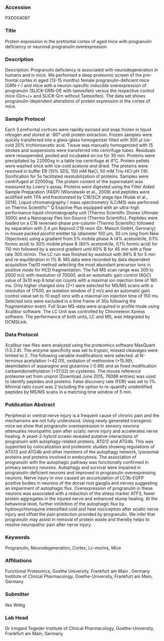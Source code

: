 ### Accession
PXD004087

### Title
Protein expression in the prefrontal cortex of aged mice with progranulin deficiency or neuronal progranulin overexpression

### Description
Description: Progranulin deficiency is associated with neurodegeneration in humans and in mice. We performed a deep proteomic screen of the pre-frontal cortex in aged (13-15 months) female progranulin-deficient mice (GRN-/-) and mice with a neuron-specific inducible overexpression of progranulin (SLICK-GRN-OE with tamoxifen) versus the respective control mice (Grn+/+ and SLICK-Grn without Tamoxifen). The data set shows progranulin-dependent alterations of protein expression in the cortex of mice.

### Sample Protocol
Each 3 prefrontal cortices were rapidly excised and snap frozen in liquid nitrogen and stored at -80° until protein extraction. Frozen samples were quickly transferred into a glass-glass homogenizer filled with 300 µl ice-cold 20% trichloroacetic acid. Tissue was manually homogenized with 15 strokes and suspensions were transferred into centrifuge tubes. Residuals were resuspended, pooled and incubated on ice for 30 min. Proteins were precipitated by 22000xg in a table top centrifuge at 4°C. Protein pellets were washed once with ice-cold acetone and dried. The proteins were resolved in buffer EB (10% SDS, 150 mM NaCl, 50 mM Tris-HCl pH 7.6). Sonification for 5s facilitated resolubilization of proteins. Samples were centrifuged at 22000xg. The protein content of the supernatant was measured by Lowry´s assay. Proteins were digested using the Filter Aided Sample Preparation (FASP) (Wisniewski et al., 2009) and peptides were acidified with TFA and fractionated by C18/SCX stage tips (Kulak et al., 2014).  Liquid chromatography / mass spectrometry (LC/MS) was performed on Thermo Scientific™ Q Exactive Plus equipped with an ultra-high performance liquid chromatography unit (Thermo Scientific Dionex Ultimate 3000) and a Nanospray Flex Ion-Source (Thermo Scientific). Peptides were loaded on a C18 reversed-phase pre-column (Thermo Scientific) followed by separation with 2.4 µm Reprosil C18 resin (Dr. Maisch GmbH, Germany) in-house packed picofrit emitter tip (diameter 100 µm, 30 cm long from New Objectives) using a gradient from 5% mobile phase A (4% acetonitrile, 0.1% formic acid) to 30% mobile phase B (80% acetonitrile, 0.1% formic acid) for 110 min followed by a second gradient until 60% B for 45 min with a flow rate 300 nl/min. The LC run was finished by washout with 99% B for 5 min and re-equilibration in 1% B. MS data were recorded by data dependent acquisition Top10 method selecting the most abundant precursor ions in positive mode for HCD fragmentation. The full MS scan range was 300 to 2000 m/z with resolution of 70000, and an automatic gain control (AGC) value of 3x10 exp 6 total ion counts with a maximal ion injection time of 160 ms. Only higher charged ions (2+) were selected for MS/MS scans with a resolution of 17500, an isolation window of 2 m/z and an automatic gain control value set to 10 exp5 ions with a maximal ion injection time of 150 ms. Selected ions were excluded in a time frame of 30s following the fragmentation event. Full Scan MS-data were acquired in profile mode using Xcalibur software. The LC Unit was controlled by Chromeleon Xpress software. The performance of both units, LC and MS, was integrated by DCMSLink.

### Data Protocol
Xcalibur raw files were analyzed using the proteomics software MaxQuant (1.5.2.8). The enzyme specificity was set to trypsin, missed cleavages were limited to 2. The following variable modifications were selected: at N-terminus acetylation (+42.01), oxidation of methionine (+15.99), deamidation of asparagine and glutamine (-0.98) and as fixed modification carbamidomethylation (+57.02) on cysteines. The mouse reference proteome set from uniprot (Download June 2015, 76086 entries) was used to identify peptides and proteins. False discovery rate (FDR) was set to 1%. Minimal ratio count was 2 including the option to re-quantify unidentified peptides by MS/MS scans in a matching time window of 5 min.

### Publication Abstract
Peripheral or central nerve injury is a frequent cause of chronic pain and the mechanisms are not fully understood. Using newly generated transgenic mice we show that progranulin overexpression in sensory neurons attenuates neuropathic pain after sciatic nerve injury and accelerates nerve healing. A yeast-2-hybrid screen revealed putative interactions of progranulin with autophagy-related proteins, ATG12 and ATG4b. This was supported by colocalization and proteomic studies showing regulations of ATG13 and ATG4b and other members of the autophagy network, lysosomal proteins and proteins involved in endocytosis. The association of progranulin with the autophagic pathway was functionally confirmed in primary sensory neurons. Autophagy and survival were impaired in progranulin-deficient neurons and improved in progranulin overexpressing neurons. Nerve injury in vivo caused an accumulation of LC3b-EGFP positive bodies in neurons of the dorsal root ganglia and nerves suggesting an impairment of autophagic flux. Overexpression of progranulin in these neurons was associated with a reduction of the stress marker ATF3, fewer protein aggregates in the injured nerve and enhanced stump healing. At the behavioral level, further inhibition of the autophagic flux by hydroxychloroquine intensified cold and heat nociception after sciatic nerve injury and offset the pain protection provided by progranulin. We infer that progranulin may assist in removal of protein waste and thereby helps to resolve neuropathic pain after nerve injury.

### Keywords
Progranulin, Neurodegeneration, Cortex, Lc-ms/ms, Mice

### Affiliations
Functional Proteomics, Goethe University, Frankfurt am Main , Germany
Institute of Clinical Pharmacology, Goethe-University, Frankfurt am Main, Germany

### Submitter
Ilka Wittig

### Lab Head
Dr Irmgard Tegeder
Institute of Clinical Pharmacology, Goethe-University, Frankfurt am Main, Germany


